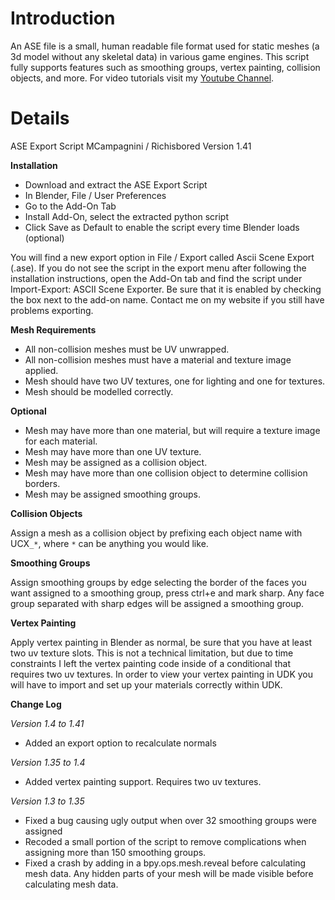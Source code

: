 # Introduction #


An ASE file is a small, human readable file format used for static meshes (a 3d model without any skeletal data) in various game engines.  This script fully supports features such as smoothing groups, vertex painting, collision objects, and more.  For video tutorials visit my [Youtube Channel](http://www.youtube.com/user/MCampagnini?feature=mhee).

# Details #
ASE Export Script
MCampagnini / Richisbored
Version 1.41

**Installation**

  * Download and extract the ASE Export Script
  * In Blender, File / User Preferences
  * Go to the Add-On Tab
  * Install Add-On, select the extracted python script
  * Click Save as Default to enable the script every time Blender loads (optional)

You will find a new export option in File / Export called Ascii Scene Export (.ase).  If you do not see the script in the export menu after following the installation instructions, open the Add-On tab and find the script under Import-Export: ASCII Scene Exporter.  Be sure that it is enabled by checking the box next to the add-on name.  Contact me on my website if you still have problems exporting.

**Mesh Requirements**

  * All non-collision meshes must be UV unwrapped.
  * All non-collision meshes must have a material and texture image applied.
  * Mesh should have two UV textures, one for lighting and one for textures.
  * Mesh should be modelled correctly.

**Optional**

  * Mesh may have more than one material, but will require a texture image for each material.
  * Mesh may have more than one UV texture.
  * Mesh may be assigned as a collision object.
  * Mesh may have more than one collision object to determine collision borders.
  * Mesh may be assigned smoothing groups.

**Collision Objects**

Assign a mesh as a collision object by prefixing each object name with UCX`_*`, where `*` can be anything you would like.

**Smoothing Groups**

Assign smoothing groups by edge selecting the border of the faces you want assigned to a smoothing group, press ctrl+e and mark sharp.  Any face group separated with sharp edges will be assigned a smoothing group.

**Vertex Painting**

Apply vertex painting in Blender as normal, be sure that you have at least two uv texture slots.  This is not a technical limitation, but due to time constraints I left the vertex painting code inside of a conditional that requires two uv textures.  In order to view your vertex painting in UDK you will have to import and set up your materials correctly within UDK.

**Change Log**

_Version 1.4 to 1.41_
  * Added an export option to recalculate normals

_Version 1.35 to 1.4_
  * Added vertex painting support.  Requires two uv textures.

_Version 1.3 to 1.35_
  * Fixed a bug causing ugly output when over 32 smoothing groups were assigned
  * Recoded a small portion of the script to remove complications when assigning more than 150 smoothing groups.
  * Fixed a crash by adding in a bpy.ops.mesh.reveal before calculating mesh data.  Any hidden parts of your mesh will be made visible before calculating mesh data.